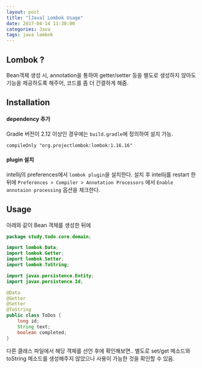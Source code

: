 ```yaml
---
layout: post
title: "[Java] Lombok Usage"
date: 2017-04-14 11:30:00
categories: Java
tags: java lombok
---
```


## Lombok ?
Bean객체 생성 시, annotation을 통하여 getter/setter 등을 별도로 생성하지 않아도 기능을 제공하도록 해주어, 코드를 좀 더 간결하게 해줌.

## Installation
#### dependency 추가
Gradle 버전이 2.12 이상인 경우에는 `build.gradle`에 정의하여 설치 가능.
```
compileOnly "org.projectlombok:lombok:1.16.16"
```

#### plugin 설치
intellij의 preferences에서 `lombok plugin`을 설치한다.
설치 후 intellij를 restart 한 뒤에 `Preferences > Compiler > Annotation Processors` 에서  `Enable annotaion processing` 옵션을 체크한다.

## Usage
아래와 같이 Bean 객체를 생성한 뒤에
```java
package study.todo.core.domain;

import lombok.Data;
import lombok.Getter;
import lombok.Setter;
import lombok.ToString;

import javax.persistence.Entity;
import javax.persistence.Id;

@Data
@Getter
@Setter
@ToString
public class ToDos {
    long id;
    String text;
    boolean completed;
}
```

다른 클래스 파일에서 해당 객체를 선언 후에 확인해보면..
별도로 set/get 메소드와 toString 메소드를 생성해주지 않았으나 사용이 가능한 것을 확인할 수 있음.
